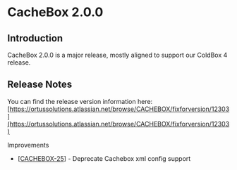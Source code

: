 # CacheBox 2.0.0

## Introduction

CacheBox 2.0.0 is a major release, mostly aligned to support our ColdBox 4 release.

## Release Notes

You can find the release version information here: [https://ortussolutions.atlassian.net/browse/CACHEBOX/fixforversion/12303](https://ortussolutions.atlassian.net/browse/CACHEBOX/fixforversion/12303)

Improvements

* \[[CACHEBOX-25](https://ortussolutions.atlassian.net/browse/CACHEBOX-25)\] - Deprecate Cachebox xml config support

